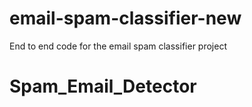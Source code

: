 # email-spam-classifier-new
End to end code for the email spam classifier project
# Spam_Email_Detector
